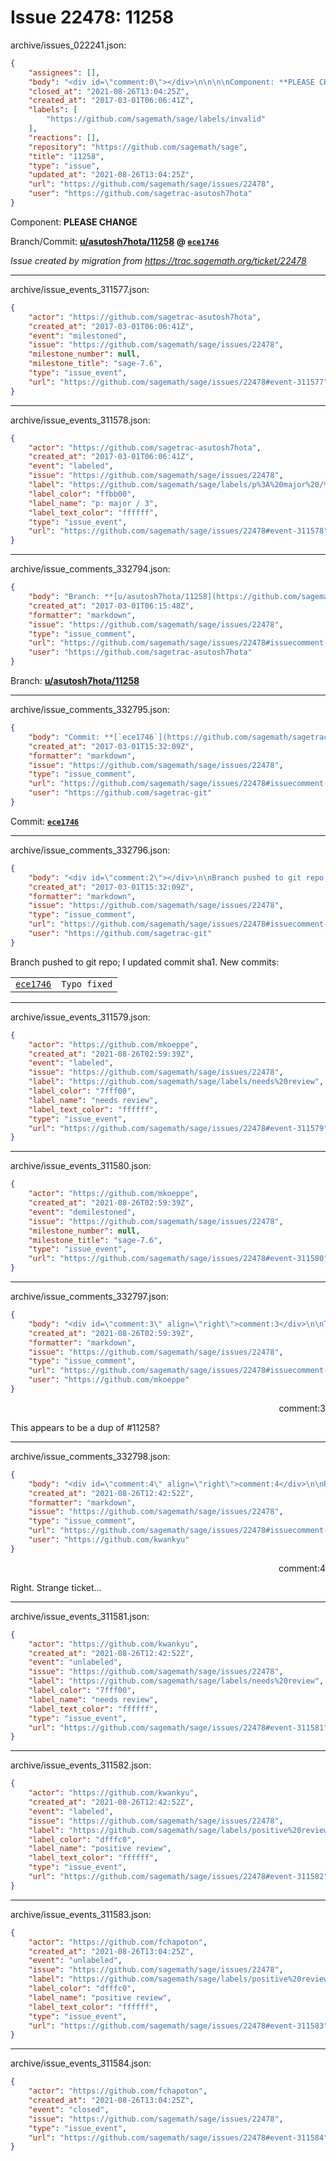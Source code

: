 # Issue 22478: 11258

archive/issues_022241.json:
```json
{
    "assignees": [],
    "body": "<div id=\"comment:0\"></div>\n\n\n\nComponent: **PLEASE CHANGE**\n\nBranch/Commit: **[u/asutosh7hota/11258](https://github.com/sagemath/sagetrac-mirror/tree/u/asutosh7hota/11258) @ [`ece1746`](https://github.com/sagemath/sagetrac-mirror/commit/ece1746c5e295ab52a3e4919ab9a55e02b62840c)**\n\n_Issue created by migration from https://trac.sagemath.org/ticket/22478_\n\n",
    "closed_at": "2021-08-26T13:04:25Z",
    "created_at": "2017-03-01T06:06:41Z",
    "labels": [
        "https://github.com/sagemath/sage/labels/invalid"
    ],
    "reactions": [],
    "repository": "https://github.com/sagemath/sage",
    "title": "11258",
    "type": "issue",
    "updated_at": "2021-08-26T13:04:25Z",
    "url": "https://github.com/sagemath/sage/issues/22478",
    "user": "https://github.com/sagetrac-asutosh7hota"
}
```
<div id="comment:0"></div>



Component: **PLEASE CHANGE**

Branch/Commit: **[u/asutosh7hota/11258](https://github.com/sagemath/sagetrac-mirror/tree/u/asutosh7hota/11258) @ [`ece1746`](https://github.com/sagemath/sagetrac-mirror/commit/ece1746c5e295ab52a3e4919ab9a55e02b62840c)**

_Issue created by migration from https://trac.sagemath.org/ticket/22478_





---

archive/issue_events_311577.json:
```json
{
    "actor": "https://github.com/sagetrac-asutosh7hota",
    "created_at": "2017-03-01T06:06:41Z",
    "event": "milestoned",
    "issue": "https://github.com/sagemath/sage/issues/22478",
    "milestone_number": null,
    "milestone_title": "sage-7.6",
    "type": "issue_event",
    "url": "https://github.com/sagemath/sage/issues/22478#event-311577"
}
```



---

archive/issue_events_311578.json:
```json
{
    "actor": "https://github.com/sagetrac-asutosh7hota",
    "created_at": "2017-03-01T06:06:41Z",
    "event": "labeled",
    "issue": "https://github.com/sagemath/sage/issues/22478",
    "label": "https://github.com/sagemath/sage/labels/p%3A%20major%20/%203",
    "label_color": "ffbb00",
    "label_name": "p: major / 3",
    "label_text_color": "ffffff",
    "type": "issue_event",
    "url": "https://github.com/sagemath/sage/issues/22478#event-311578"
}
```



---

archive/issue_comments_332794.json:
```json
{
    "body": "Branch: **[u/asutosh7hota/11258](https://github.com/sagemath/sagetrac-mirror/tree/u/asutosh7hota/11258)**",
    "created_at": "2017-03-01T06:15:48Z",
    "formatter": "markdown",
    "issue": "https://github.com/sagemath/sage/issues/22478",
    "type": "issue_comment",
    "url": "https://github.com/sagemath/sage/issues/22478#issuecomment-332794",
    "user": "https://github.com/sagetrac-asutosh7hota"
}
```

Branch: **[u/asutosh7hota/11258](https://github.com/sagemath/sagetrac-mirror/tree/u/asutosh7hota/11258)**



---

archive/issue_comments_332795.json:
```json
{
    "body": "Commit: **[`ece1746`](https://github.com/sagemath/sagetrac-mirror/commit/ece1746c5e295ab52a3e4919ab9a55e02b62840c)**",
    "created_at": "2017-03-01T15:32:09Z",
    "formatter": "markdown",
    "issue": "https://github.com/sagemath/sage/issues/22478",
    "type": "issue_comment",
    "url": "https://github.com/sagemath/sage/issues/22478#issuecomment-332795",
    "user": "https://github.com/sagetrac-git"
}
```

Commit: **[`ece1746`](https://github.com/sagemath/sagetrac-mirror/commit/ece1746c5e295ab52a3e4919ab9a55e02b62840c)**



---

archive/issue_comments_332796.json:
```json
{
    "body": "<div id=\"comment:2\"></div>\n\nBranch pushed to git repo; I updated commit sha1. New commits:\n<table><tr><td><a href=\"https://github.com/sagemath/sagetrac-mirror/commit/ece1746c5e295ab52a3e4919ab9a55e02b62840c\"><code>ece1746</code></a></td><td><code>Typo fixed</code></td></tr></table>\n",
    "created_at": "2017-03-01T15:32:09Z",
    "formatter": "markdown",
    "issue": "https://github.com/sagemath/sage/issues/22478",
    "type": "issue_comment",
    "url": "https://github.com/sagemath/sage/issues/22478#issuecomment-332796",
    "user": "https://github.com/sagetrac-git"
}
```

<div id="comment:2"></div>

Branch pushed to git repo; I updated commit sha1. New commits:
<table><tr><td><a href="https://github.com/sagemath/sagetrac-mirror/commit/ece1746c5e295ab52a3e4919ab9a55e02b62840c"><code>ece1746</code></a></td><td><code>Typo fixed</code></td></tr></table>




---

archive/issue_events_311579.json:
```json
{
    "actor": "https://github.com/mkoeppe",
    "created_at": "2021-08-26T02:59:39Z",
    "event": "labeled",
    "issue": "https://github.com/sagemath/sage/issues/22478",
    "label": "https://github.com/sagemath/sage/labels/needs%20review",
    "label_color": "7fff00",
    "label_name": "needs review",
    "label_text_color": "ffffff",
    "type": "issue_event",
    "url": "https://github.com/sagemath/sage/issues/22478#event-311579"
}
```



---

archive/issue_events_311580.json:
```json
{
    "actor": "https://github.com/mkoeppe",
    "created_at": "2021-08-26T02:59:39Z",
    "event": "demilestoned",
    "issue": "https://github.com/sagemath/sage/issues/22478",
    "milestone_number": null,
    "milestone_title": "sage-7.6",
    "type": "issue_event",
    "url": "https://github.com/sagemath/sage/issues/22478#event-311580"
}
```



---

archive/issue_comments_332797.json:
```json
{
    "body": "<div id=\"comment:3\" align=\"right\">comment:3</div>\n\nThis appears to be a dup of #11258?",
    "created_at": "2021-08-26T02:59:39Z",
    "formatter": "markdown",
    "issue": "https://github.com/sagemath/sage/issues/22478",
    "type": "issue_comment",
    "url": "https://github.com/sagemath/sage/issues/22478#issuecomment-332797",
    "user": "https://github.com/mkoeppe"
}
```

<div id="comment:3" align="right">comment:3</div>

This appears to be a dup of #11258?



---

archive/issue_comments_332798.json:
```json
{
    "body": "<div id=\"comment:4\" align=\"right\">comment:4</div>\n\nRight. Strange ticket...",
    "created_at": "2021-08-26T12:42:52Z",
    "formatter": "markdown",
    "issue": "https://github.com/sagemath/sage/issues/22478",
    "type": "issue_comment",
    "url": "https://github.com/sagemath/sage/issues/22478#issuecomment-332798",
    "user": "https://github.com/kwankyu"
}
```

<div id="comment:4" align="right">comment:4</div>

Right. Strange ticket...



---

archive/issue_events_311581.json:
```json
{
    "actor": "https://github.com/kwankyu",
    "created_at": "2021-08-26T12:42:52Z",
    "event": "unlabeled",
    "issue": "https://github.com/sagemath/sage/issues/22478",
    "label": "https://github.com/sagemath/sage/labels/needs%20review",
    "label_color": "7fff00",
    "label_name": "needs review",
    "label_text_color": "ffffff",
    "type": "issue_event",
    "url": "https://github.com/sagemath/sage/issues/22478#event-311581"
}
```



---

archive/issue_events_311582.json:
```json
{
    "actor": "https://github.com/kwankyu",
    "created_at": "2021-08-26T12:42:52Z",
    "event": "labeled",
    "issue": "https://github.com/sagemath/sage/issues/22478",
    "label": "https://github.com/sagemath/sage/labels/positive%20review",
    "label_color": "dfffc0",
    "label_name": "positive review",
    "label_text_color": "ffffff",
    "type": "issue_event",
    "url": "https://github.com/sagemath/sage/issues/22478#event-311582"
}
```



---

archive/issue_events_311583.json:
```json
{
    "actor": "https://github.com/fchapoton",
    "created_at": "2021-08-26T13:04:25Z",
    "event": "unlabeled",
    "issue": "https://github.com/sagemath/sage/issues/22478",
    "label": "https://github.com/sagemath/sage/labels/positive%20review",
    "label_color": "dfffc0",
    "label_name": "positive review",
    "label_text_color": "ffffff",
    "type": "issue_event",
    "url": "https://github.com/sagemath/sage/issues/22478#event-311583"
}
```



---

archive/issue_events_311584.json:
```json
{
    "actor": "https://github.com/fchapoton",
    "created_at": "2021-08-26T13:04:25Z",
    "event": "closed",
    "issue": "https://github.com/sagemath/sage/issues/22478",
    "type": "issue_event",
    "url": "https://github.com/sagemath/sage/issues/22478#event-311584"
}
```
